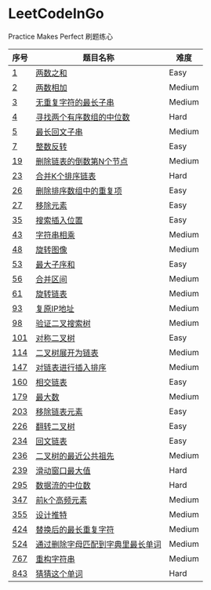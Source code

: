 # LeetCodeInGo
Practice Makes Perfect
刷题练心

|序号|题目名称|难度| 
|---| ----- | -------- |  
|[1](https://leetcode-cn.com/problems/two-sum/)|[两数之和](./problem/1.go)|Easy| 
|[2](https://leetcode-cn.com/problems/add-two-numbers/)|[两数相加](./problem/2.go)|Medium| 
|[3](https://leetcode-cn.com/problems/longest-substring-without-repeating-characters/)|[无重复字符的最长子串](./problem/3.go)|Medium| 
|[4](https://leetcode-cn.com/problems/median-of-two-sorted-arrays/)|[寻找两个有序数组的中位数](./problem/4.go)|Hard|  
|[5](https://leetcode-cn.com/problems/longest-palindromic-substring/)|[最长回文子串](./problem/5.go)|Medium|  
|[7](https://leetcode-cn.com/problems/reverse-integer/)|[整数反转](./problem/7.go)|Easy|  
|[19](https://leetcode-cn.com/problems/remove-nth-node-from-end-of-list/)|[删除链表的倒数第N个节点](./problem/19.go)|Medium|  
|[23](https://leetcode-cn.com/problems/merge-k-sorted-lists/)|[合并K个排序链表](./problem/23.go)|Hard|  
|[26](https://leetcode-cn.com/problems/remove-duplicates-from-sorted-array/)|[删除排序数组中的重复项](./problem/26.go)|Easy|  
|[27](https://leetcode-cn.com/problems/remove-element/)|[移除元素](./problem/27.go)|Easy|  
|[35](https://leetcode-cn.com/problems/search-insert-position/)|[搜索插入位置](./problem/35.go)|Easy|  
|[43](https://leetcode-cn.com/problems/multiply-strings/)|[字符串相乘](./problem/43.go)|Medium|  
|[48](https://leetcode-cn.com/problems/rotate-image/)|[旋转图像](./problem/48.go)|Medium|  
|[53](https://leetcode-cn.com/problems/multiply-strings/)|[最大子序和](./problem/53.go)|Easy|  
|[56](https://leetcode-cn.com/problems/merge-intervals/)|[合并区间](./problem/56.go)|Medium|  
|[61](https://leetcode-cn.com/problems/rotate-list/)|[旋转链表](./problem/61.go)|Medium|  
|[93](https://leetcode-cn.com/problems/restore-ip-addresses)|[复原IP地址](./problem/93.go)|Medium|  
|[98](https://leetcode-cn.com/problems/validate-binary-search-tree/)|[验证二叉搜索树](./problem/98.go)|Medium|
|[101](https://leetcode-cn.com/problems/symmetric-tree/)|[对称二叉树](./problem/101.go)|Easy|  
|[114](https://leetcode-cn.com/problems/flatten-binary-tree-to-linked-list/)|[二叉树展开为链表](./problem/114.go)|Medium|  
|[147](https://leetcode-cn.com/problems/insertion-sort-list/)|[对链表进行插入排序](./problem/147.go)|Medium|  
|[160](https://leetcode-cn.com/problems/intersection-of-two-linked-lists/)|[相交链表](./problem/160.go)|Easy|  
|[179](https://leetcode-cn.com/problems/largest-number/)|[最大数](/problem/179.go)|Medium|  
|[203](https://leetcode-cn.com/problems/remove-linked-list-elements/)|[移除链表元素](./problem/203.go)|Easy|  
|[226](https://leetcode-cn.com/problems/invert-binary-tree/)|[翻转二叉树](./problem/226.go)|Easy|  
|[234](https://leetcode-cn.com/problems/palindrome-linked-list/)|[回文链表](./problem/234.go)|Easy|
|[236](https://leetcode-cn.com/problems/lowest-common-ancestor-of-a-binary-tree/)|[二叉树的最近公共祖先](./problem/236.go)|Medium|
|[239](https://leetcode-cn.com/problems/sliding-window-maximum/)|[滑动窗口最大值](./problem/239.go)|Hard|
|[295](https://leetcode-cn.com/problems/find-median-from-data-stream/)|[数据流的中位数](./problem/295.go)|Hard|
|[347](https://leetcode-cn.com/problems/top-k-frequent-elements/)|[前k个高频元素](./problem/347.go)|Medium|
|[355](https://leetcode-cn.com/problems/design-twitter/)|[设计推特](./problem/355.go)|Medium|
|[424](https://leetcode-cn.com/problems/longest-repeating-character-replacement/)|[替换后的最长重复字符](./problem/424.go)|Medium|
|[524](https://leetcode-cn.com/problems/longest-word-in-dictionary-through-deleting/)|[通过删除字母匹配到字典里最长单词](./problem/524.go)|Medium|
|[767](https://leetcode-cn.com/problems/reorganize-string/)|[重构字符串](./problem/767.go)|Medium|
|[843](https://leetcode-cn.com/problems/guess-the-word//)|[猜猜这个单词](./problem/843.go)|Hard|


